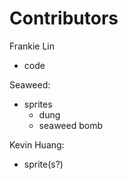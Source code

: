 # Contributors

Frankie Lin
- code

Seaweed:
- sprites
  - dung
  - seaweed bomb

Kevin Huang:
- sprite(s?)